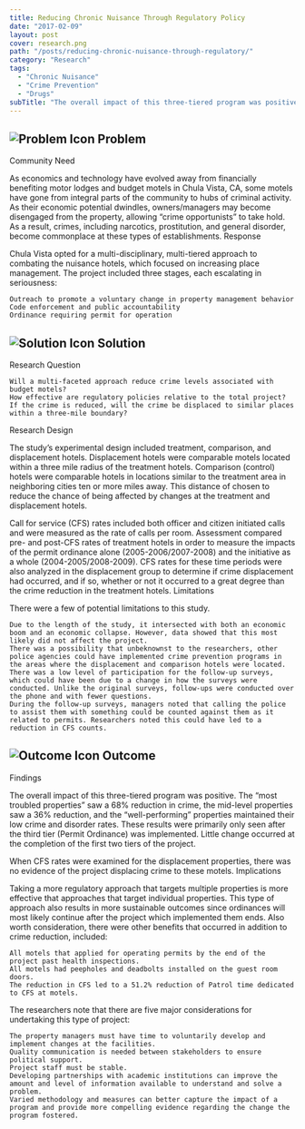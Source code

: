 ```yaml
---
title: Reducing Chronic Nuisance Through Regulatory Policy
date: "2017-02-09"
layout: post
cover: research.png
path: "/posts/reducing-chronic-nuisance-through-regulatory/"
category: "Research"
tags:
  - "Chronic Nuisance"
  - "Crime Prevention"
  - "Drugs"
subTitle: "The overall impact of this three-tiered program was positive. The “most troubled properties” saw a 68% reduction in crime, the mid-level properties saw a 36% reduction, and the “well-performing” properties maintained their low crime and disorder rates."
---
```

## ![Problem Icon](https://github.com/google/material-design-icons/raw/master/alert/1x_web/ic_error_outline_black_48dp.png "Problem") Problem

Community Need

As economics and technology have evolved away from financially benefiting motor lodges and budget motels in Chula Vista, CA, some motels have gone from integral parts of the community to hubs of criminal activity. As their economic potential dwindles, owners/managers may become disengaged from the property, allowing “crime opportunists” to take hold. As a result, crimes, including narcotics, prostitution, and general disorder, become commonplace at these types of establishments.
Response

Chula Vista opted for a multi-disciplinary, multi-tiered approach to combating the nuisance hotels, which focused on increasing place management. The project included three stages, each escalating in seriousness:

    Outreach to promote a voluntary change in property management behavior
    Code enforcement and public accountability
    Ordinance requiring permit for operation


## ![Solution Icon](https://github.com/google/material-design-icons/raw/master/action/1x_web/ic_lightbulb_outline_black_48dp.png "Solution") Solution

Research Question

    Will a multi-faceted approach reduce crime levels associated with budget motels?
    How effective are regulatory policies relative to the total project?
    If the crime is reduced, will the crime be displaced to similar places within a three-mile boundary?

Research Design

The study’s experimental design included treatment, comparison, and displacement hotels. Displacement hotels were comparable motels located within a three mile radius of the treatment hotels. Comparison (control) hotels were comparable hotels in locations similar to the treatment area in neighboring cities ten or more miles away. This distance of chosen to reduce the chance of being affected by changes at the treatment and displacement hotels.

Call for service (CFS) rates included both officer and citizen initiated calls and were measured as the rate of calls per room. Assessment compared pre- and post-CFS rates of treatment hotels in order to measure the impacts of the permit ordinance alone (2005-2006/2007-2008) and the initiative as a whole (2004-2005/2008-2009). CFS rates for these time periods were also analyzed in the displacement group to determine if crime displacement had occurred, and if so, whether or not it occurred to a great degree than the crime reduction in the treatment hotels.
Limitations

There were a few of potential limitations to this study.

    Due to the length of the study, it intersected with both an economic boom and an economic collapse. However, data showed that this most likely did not affect the project.
    There was a possibility that unbeknownst to the researchers, other police agencies could have implemented crime prevention programs in the areas where the displacement and comparison hotels were located.
    There was a low level of participation for the follow-up surveys, which could have been due to a change in how the surveys were conducted. Unlike the original surveys, follow-ups were conducted over the phone and with fewer questions.
    During the follow-up surveys, managers noted that calling the police to assist them with something could be counted against them as it related to permits. Researchers noted this could have led to a reduction in CFS counts.


## ![Outcome Icon](https://github.com/google/material-design-icons/raw/master/action/1x_web/ic_view_list_black_48dp.png "Outcome") Outcome

Findings

The overall impact of this three-tiered program was positive. The “most troubled properties” saw a 68% reduction in crime, the mid-level properties saw a 36% reduction, and the “well-performing” properties maintained their low crime and disorder rates. These results were primarily only seen after the third tier (Permit Ordinance) was implemented. Little change occurred at the completion of the first two tiers of the project.

When CFS rates were examined for the displacement properties, there was no evidence of the project displacing crime to these motels.
Implications

Taking a more regulatory approach that targets multiple properties is more effective that approaches that target individual properties. This type of approach also results in more sustainable outcomes since ordinances will most likely continue after the project which implemented them ends. Also worth consideration, there were other benefits that occurred in addition to crime reduction, included:

    All motels that applied for operating permits by the end of the project past health inspections.
    All motels had peepholes and deadbolts installed on the guest room doors.
    The reduction in CFS led to a 51.2% reduction of Patrol time dedicated to CFS at motels.

The researchers note that there are five major considerations for undertaking this type of project:

    The property managers must have time to voluntarily develop and implement changes at the facilities.
    Quality communication is needed between stakeholders to ensure political support.
    Project staff must be stable.
    Developing partnerships with academic institutions can improve the amount and level of information available to understand and solve a problem.
    Varied methodology and measures can better capture the impact of a program and provide more compelling evidence regarding the change the program fostered.
